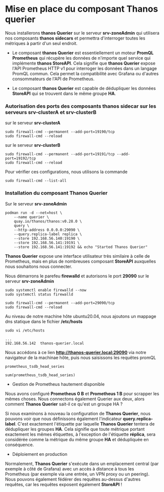 # Mise en place du composant Thanos querier

Nous installerons **thanos Querier** sur le serveur **srv-zoneAdmin** qui utilisera nos composants **thanos sidecars** et permettra d'interroger toutes les métriques à partir d'un seul endroit.

- Le composant **thanos Querier** est essentiellement un moteur **PromQL Prometheus** qui récupère les données de n'importe quel service qui implémente **thanos StoreAPI**. Cela signifie que **thanos Querier** expose l'API Prometheus HTTP v1 pour interroger les données dans un langage PromQL commun. Cela permet la compatibilité avec Grafana ou d'autres consommateurs de l'API de Prometheus.

- Le composant **thanos Querier** est capable de dédupliquer les données **StoreAPI** qui se trouvent dans le même groupe **HA**.

### Autorisation des ports des composants thanos sidecar sur les serveurs srv-clusterA et srv-clusterB

sur le serveur **srv-clusterA**

```
sudo firewall-cmd --permanent --add-port=19190/tcp
sudo firewall-cmd --reload
```

sur le serveur **srv-clusterB**

```
sudo firewall-cmd --permanent --add-port=19191/tcp --add-port=19192/tcp
sudo firewall-cmd --reload
```

Pour vérifier ces configurations, nous utilisons la commande

```
sudo firewall-cmd --list-all
```

### Installation du composant Thanos Querier

Sur le serveur **srv-zoneAdmin**

```
podman run -d --net=host \
    --name querier \
    quay.io/thanos/thanos:v0.28.0 \
    query \
    --http-address 0.0.0.0:29090 \
    --query.replica-label replica \
    --store 192.168.56.140:19190 \
    --store 192.168.56.141:19191 \
    --store 192.168.56.141:19192 && echo "Started Thanos Querier"
```

**Thanos Querier** expose une interface utilisateur très similaire à celle de Prometheus, mais en plus de nombreuses composant **StoreAPI** auxquelles nous souhaitons nous connecter.

Nous démarrons le parefeu **firewalld** et autorisons le port **29090** sur le serveur **srv-zoneAdmin**

```
sudo systemctl enable firewalld --now
sudo systemctl status firewalld
```

```
sudo firewall-cmd --permanent --add-port=29090/tcp
sudo firewall-cmd --reload
```

Au niveau de notre machine hôte ubuntu20.04, nous ajoutons un mappage dns statique dans le fichier **/etc/hosts**

```
sudo vi /etc/hosts
```

```
...
192.168.56.142  thanos-querier.local
```

Nous accédons à ce lien **http://thanos-querier.local:29090** via notre navigateur de la machinae hôte, puis nous saisissons les requêtes promQL

```
prometheus_tsdb_head_series
```

```
sum(prometheus_tsdb_head_series)
```

- Gestion de Prometheus hautement disponible

Nous avons configuré **Prometheus 0 B** et **Prometheus 1 B** pour scrapper les mêmes choses. Nous connectons également Querier aux deux, alors comment **Thanos Querier** sait-il ce qu'est un groupe HA ?

Si nous examinons à nouveau la configuration de **Thanos Querier**, nous pouvons voir que nous définissons également l'indicateur **query.replica-label**. C'est exactement l'étiquette par laquelle **Thanos Querier** tentera de dédupliquer les groupes **HA**. Cela signifie que toute métrique portant exactement les mêmes étiquettes, à l'exception de l'étiquette **réplica**, sera considérée comme la métrique du même groupe **HA** et dédupliquée en conséquence.

- Déploiement en production

Normalement, **Thanos Querier** s'exécute dans un emplacement central (par exemple à côté de Grafana) avec un accès à distance à tous les Prometheus (par exemple via une entrée, un VPN proxy ou un peering). <br>
Nous pouvons également fédérer des requêtes au-dessus d'autres requêtes, car les requêtes exposent également **StoreAPI** !